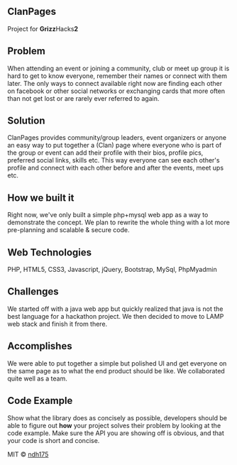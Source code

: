 ## ClanPages
Project for **Grizz**Hacks**2**

## Problem
When attending an event or joining a community, club or meet up group it is hard to get to know everyone, remember their names or connect with them later. The only ways to connect available right now are finding each other on facebook or other social networks or exchanging cards that more often than not get lost or are rarely ever referred to again.

## Solution
ClanPages provides community/group leaders, event organizers or anyone an easy way to put together a (Clan) page where everyone who is part of the group or event can add their profile with their bios, profile pics, preferred social links, skills etc. This way everyone can see each other's profile and connect with each other before and after the events, meet ups etc.

## How we built it
Right now, we've only built a simple php+mysql web app as a way to demonstrate the concept. We plan to rewrite the whole thing with a lot more pre-planning and scalable & secure code.

## Web Technologies
PHP, HTML5, CSS3, Javascript, jQuery, Bootstrap, MySql, PhpMyadmin

## Challenges
We started off with a java web app but quickly realized that java is not the best language for a hackathon project. We then decided to move to LAMP web stack and finish it from there.

## Accomplishes
We were able to put together a simple but polished UI and get everyone on the same page as to what the end product should be like. We collaborated quite well as a team.

## Code Example
Show what the library does as concisely as possible, developers should be able to figure out **how** your project solves their problem by looking at the code example. Make sure the API you are showing off is obvious, and that your code is short and concise.

MIT © [ndh175]()

